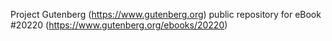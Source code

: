 Project Gutenberg (https://www.gutenberg.org) public repository for eBook #20220 (https://www.gutenberg.org/ebooks/20220)
